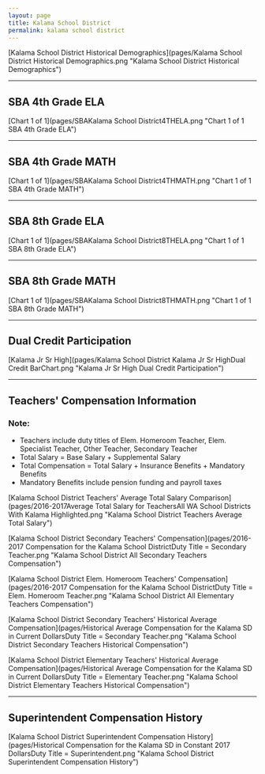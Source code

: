 ```yaml
---
layout: page
title: Kalama School District
permalink: kalama school district
---
```



[Kalama School District Historical Demographics](pages/Kalama School District Historical Demographics.png "Kalama School District Historical Demographics")

___

## SBA 4th Grade ELA

[Chart 1 of 1](pages/SBAKalama School District4THELA.png "Chart 1 of 1 SBA 4th Grade ELA")


___

## SBA 4th Grade MATH

[Chart 1 of 1](pages/SBAKalama School District4THMATH.png "Chart 1 of 1 SBA 4th Grade MATH")


___

## SBA 8th Grade ELA

[Chart 1 of 1](pages/SBAKalama School District8THELA.png "Chart 1 of 1 SBA 8th Grade ELA")


___

## SBA 8th Grade MATH

[Chart 1 of 1](pages/SBAKalama School District8THMATH.png "Chart 1 of 1 SBA 8th Grade MATH")


___

## Dual Credit Participation

[Kalama Jr Sr High](pages/Kalama School District Kalama Jr Sr HighDual Credit BarChart.png "Kalama Jr Sr High Dual Credit Participation")


___

## Teachers' Compensation Information
### Note:
- Teachers include duty titles of Elem. Homeroom Teacher, Elem. Specialist Teacher, Other Teacher, Secondary Teacher
- Total Salary = Base Salary + Supplemental Salary
- Total Compensation = Total Salary + Insurance Benefits + Mandatory Benefits
- Mandatory Benefits include pension funding and payroll taxes

[Kalama School District Teachers' Average Total Salary Comparison](pages/2016-2017Average Total Salary for TeachersAll WA School Districts With Kalama Highlighted.png "Kalama School District Teachers Average Total Salary")

[Kalama School District Secondary Teachers' Compensation](pages/2016-2017 Compensation for the Kalama School DistrictDuty Title = Secondary Teacher.png "Kalama School District All Secondary Teachers Compensation")

[Kalama School District Elem. Homeroom Teachers' Compensation](pages/2016-2017 Compensation for the Kalama School DistrictDuty Title = Elem. Homeroom Teacher.png "Kalama School District All Elementary Teachers Compensation")

[Kalama School District Secondary Teachers' Historical Average Compensation](pages/Historical Average Compensation for the Kalama SD in Current DollarsDuty Title = Secondary Teacher.png "Kalama School District Secondary Teachers Historical Compensation")

[Kalama School District Elementary Teachers' Historical Average Compensation](pages/Historical Average Compensation for the Kalama SD in Current DollarsDuty Title = Elementary Teacher.png "Kalama School District Elementary Teachers Historical Compensation")


___

## Superintendent Compensation History

[Kalama School District Superintendent Compensation History](pages/Historical Compensation for the Kalama SD in Constant 2017 DollarsDuty Title = Superintendent.png "Kalama School District Superintendent Compensation History")

